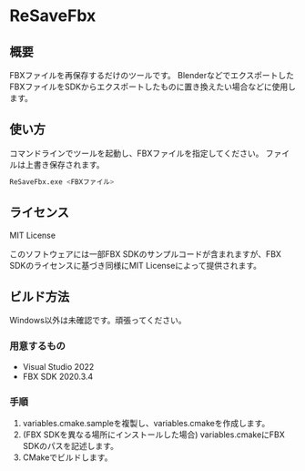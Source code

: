 # ReSaveFbx

## 概要

FBXファイルを再保存するだけのツールです。
BlenderなどでエクスポートしたFBXファイルをSDKからエクスポートしたものに置き換えたい場合などに使用します。

## 使い方

コマンドラインでツールを起動し、FBXファイルを指定してください。
ファイルは上書き保存されます。

```bash
ReSaveFbx.exe <FBXファイル>
```

## ライセンス

MIT License

このソフトウェアには一部FBX SDKのサンプルコードが含まれますが、FBX SDKのライセンスに基づき同様にMIT Licenseによって提供されます。

## ビルド方法

Windows以外は未確認です。頑張ってください。

### 用意するもの

- Visual Studio 2022
- FBX SDK 2020.3.4

### 手順

1. variables.cmake.sampleを複製し、variables.cmakeを作成します。
1. (FBX SDKを異なる場所にインストールした場合) variables.cmakeにFBX SDKのパスを記述します。
1. CMakeでビルドします。
